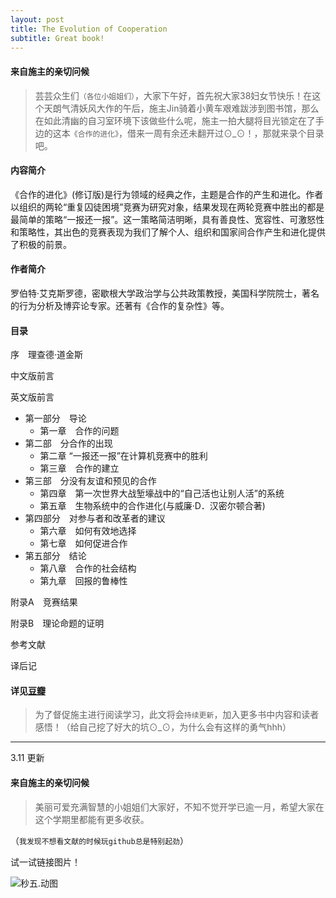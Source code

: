 ```yaml
---
layout: post
title: The Evolution of Cooperation
subtitle: Great book!
---
```



#### 来自施主的亲切问候 

>芸芸众生们`（各位小姐姐们）`，大家下午好，首先祝大家38妇女节快乐！在这个天朗气清妖风大作的午后，施主Jin骑着小黄车艰难跋涉到图书馆，那么在如此清幽的自习室环境下该做些什么呢，施主一拍大腿将目光锁定在了手边的这本`《合作的进化》`，借来一周有余还未翻开过⊙_⊙！，那就来录个目录吧。



#### 内容简介

《合作的进化》(修订版)是行为领域的经典之作，主题是合作的产生和进化。作者以组织的两轮“重复囚徒困境”竞赛为研究对象，结果发现在两轮竞赛中胜出的都是最简单的策略“一报还一报”。这一策略简洁明晰，具有善良性、宽容性、可激怒性和策略性，其出色的竞赛表现为我们了解个人、组织和国家间合作产生和进化提供了积极的前景。

#### 作者简介

罗伯特·艾克斯罗德，密歇根大学政治学与公共政策教授，美国科学院院士，著名的行为分析及博弈论专家。还著有《合作的复杂性》等。

#### 目录

序　理查德·道金斯

中文版前言

英文版前言

* 第一部分　导论
    * 第一章　合作的问题
* 第二部　分合作的出现
    * 第二章 “一报还一报”在计算机竞赛中的胜利
    * 第三章　合作的建立
* 第三部　分没有友谊和预见的合作
    * 第四章　第一次世界大战堑壕战中的“自己活也让别人活”的系统
    * 第五章　生物系统中的合作进化(与威廉·D．汉密尔顿合著)
* 第四部分　对参与者和改革者的建议
    * 第六章　如何有效地选择
    * 第七章　如何促进合作
* 第五部分　结论
    * 第八章　合作的社会结构
    * 第九章　回报的鲁棒性

附录A　竞赛结果

附录B　理论命题的证明

参考文献

译后记

#### 详见[豆瓣](https://book.douban.com/subject/2259198/)

>为了督促施主进行阅读学习，此文将会`持续更新`，加入更多书中内容和读者感悟！（给自己挖了好大的坑⊙_⊙，为什么会有这样的勇气hhh）


---
3.11 更新
#### 来自施主的亲切问候
>美丽可爱充满智慧的小姐姐们大家好，不知不觉开学已逾一月，希望大家在这个学期里都能有更多收获。

（`我发现不想看文献的时候玩github总是特别起劲`）

试一试链接图片！

![秒五.动图](http://photo.weibo.com/2120889634/wbphotos/large/mid/4050209455156215/pid/7e6a3522jw1faip8bz83pg20b40694qr)

